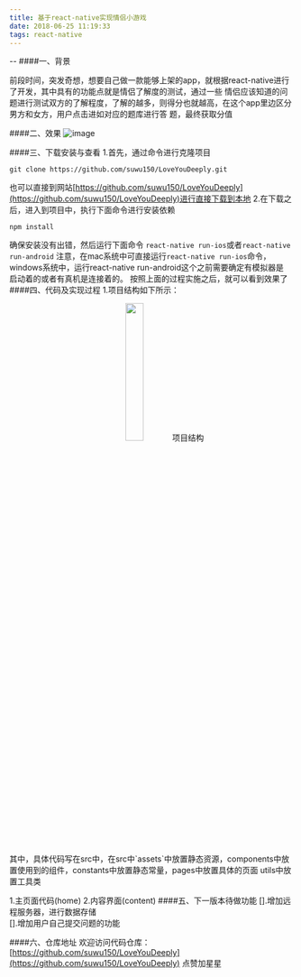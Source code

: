 ```yaml
---
title: 基于react-native实现情侣小游戏
date: 2018-06-25 11:19:33
tags: react-native
--- 
```


--
####一、背景    

前段时间，突发奇想，想要自己做一款能够上架的app，就根据react-native进行了开发，其中具有的功能点就是情侣了解度的测试，通过一些
情侣应该知道的问题进行测试双方的了解程度，了解的越多，则得分也就越高，在这个app里边区分男方和女方，用户点击进如对应的题库进行答
题，最终获取分值    

####二、效果
![image](https://user-images.githubusercontent.com/20339760/41852925-0f483f92-78bf-11e8-9a8f-04bdf05093d9.png)  

####三、下载安装与查看
1.首先，通过命令进行克隆项目
```shell
git clone https://github.com/suwu150/LoveYouDeeply.git
```
也可以直接到网站[https://github.com/suwu150/LoveYouDeeply](https://github.com/suwu150/LoveYouDeeply)进行直接下载到本地
2.在下载之后，进入到项目中，执行下面命令进行安装依赖
```shell
npm install
```
确保安装没有出错，然后运行下面命令
`react-native run-ios`或者`react-native run-android`
注意，在mac系统中可直接运行`react-native run-ios`命令，windows系统中，运行react-native run-android这个之前需要确定有模拟器是
启动着的或者有真机是连接着的。
按照上面的过程实施之后，就可以看到效果了
####四、代码及实现过程
1.项目结构如下所示： 

<center>
<img src="https://user-images.githubusercontent.com/20339760/41853485-73dbee9e-78c0-11e8-8c0c-e11b21f77207.png" width="25%" height="25%" />
项目结构
</center>
其中，具体代码写在src中，在src中`assets`中放置静态资源，components中放置使用到的组件，constants中放置静态常量，pages中放置具体的页面
utils中放置工具类 

1.主页面代码(home)
2.内容界面(content)
####五、下一版本待做功能
[].增加远程服务器，进行数据存储   
[].增加用户自己提交问题的功能

####六、仓库地址
欢迎访问代码仓库：[https://github.com/suwu150/LoveYouDeeply](https://github.com/suwu150/LoveYouDeeply) 点赞加星星


    
    